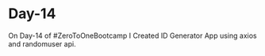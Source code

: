 # Day-14
On Day-14 of #ZeroToOneBootcamp I Created ID Generator App using axios and randomuser api.
